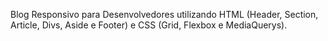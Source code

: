 Blog Responsivo para Desenvolvedores utilizando HTML (Header, Section, Article, Divs, Aside e Footer) e CSS (Grid, Flexbox e MediaQuerys).

